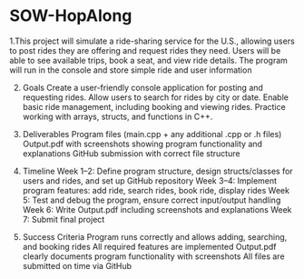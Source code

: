 # SOW-HopAlong
1.This project will simulate a ride-sharing service for the U.S., allowing users to post rides they are offering and request rides they need. Users will be able to see available trips, book a seat, and view ride details. The program will run in the console and store simple ride and user information

2. Goals
Create a user-friendly console application for posting and requesting rides.
Allow users to search for rides by city or date.
Enable basic ride management, including booking and viewing rides.
Practice working with arrays, structs, and functions in C++.

3. Deliverables
Program files (main.cpp + any additional .cpp or .h files)
Output.pdf with screenshots showing program functionality and explanations
GitHub submission with correct file structure

4. Timeline
Week 1–2: Define program structure, design structs/classes for users and rides, and set up GitHub repository
Week 3–4: Implement program features: add ride, search rides, book ride, display rides
Week 5: Test and debug the program, ensure correct input/output handling
Week 6: Write Output.pdf including screenshots and explanations
Week 7: Submit final project

5. Success Criteria
Program runs correctly and allows adding, searching, and booking rides
All required features are implemented
Output.pdf clearly documents program functionality with screenshots
All files are submitted on time via GitHub
